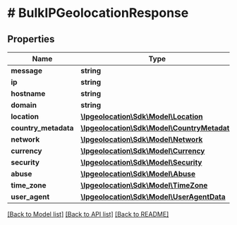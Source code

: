 # # BulkIPGeolocationResponse

## Properties

Name | Type | Description | Notes
------------ | ------------- | ------------- | -------------
**message** | **string** |  | [optional]
**ip** | **string** |  | [optional]
**hostname** | **string** |  | [optional]
**domain** | **string** |  | [optional]
**location** | [**\Ipgeolocation\Sdk\\Model\Location**](Location.md) |  | [optional]
**country_metadata** | [**\Ipgeolocation\Sdk\\Model\CountryMetadata**](CountryMetadata.md) |  | [optional]
**network** | [**\Ipgeolocation\Sdk\\Model\Network**](Network.md) |  | [optional]
**currency** | [**\Ipgeolocation\Sdk\\Model\Currency**](Currency.md) |  | [optional]
**security** | [**\Ipgeolocation\Sdk\\Model\Security**](Security.md) |  | [optional]
**abuse** | [**\Ipgeolocation\Sdk\\Model\Abuse**](Abuse.md) |  | [optional]
**time_zone** | [**\Ipgeolocation\Sdk\\Model\TimeZone**](TimeZone.md) |  | [optional]
**user_agent** | [**\Ipgeolocation\Sdk\\Model\UserAgentData**](UserAgentData.md) |  | [optional]

[[Back to Model list]](../../README.md#models) [[Back to API list]](../../README.md#endpoints) [[Back to README]](../../README.md)
